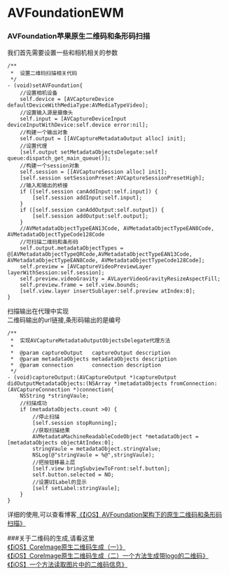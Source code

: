 # AVFoundationEWM
### AVFoundation苹果原生二维码和条形码扫描
我们首先需要设置一些和相机相关的参数<br>
```OC
/**
 *  设置二维码扫描相关代码
 */
- (void)setAVFoundation{
	//设置相机设备
	self.device = [AVCaptureDevice defaultDeviceWithMediaType:AVMediaTypeVideo];
	//设置输入源是摄像头
	self.input = [AVCaptureDeviceInput deviceInputWithDevice:self.device error:nil];
	//构建一个输出对象
	self.output = [[AVCaptureMetadataOutput alloc] init];
	//设置代理
	[self.output setMetadataObjectsDelegate:self queue:dispatch_get_main_queue()];
	//构建一个session对象
	self.session = [[AVCaptureSession alloc] init];
	[self.session setSessionPreset:AVCaptureSessionPresetHigh];
	//输入和输出的桥接
	if ([self.session canAddInput:self.input]) {
		[self.session addInput:self.input];
	}
	if ([self.session canAddOutput:self.output]) {
		[self.session addOutput:self.output];
	}
	//AVMetadataObjectTypeEAN13Code, AVMetadataObjectTypeEAN8Code, AVMetadataObjectTypeCode128Code
	//可扫描二维码和条形码
	self.output.metadataObjectTypes = @[AVMetadataObjectTypeQRCode,AVMetadataObjectTypeEAN13Code, AVMetadataObjectTypeEAN8Code, AVMetadataObjectTypeCode128Code];
	self.preview = [AVCaptureVideoPreviewLayer layerWithSession:self.session];
	self.preview.videoGravity = AVLayerVideoGravityResizeAspectFill;
	self.preview.frame = self.view.bounds;
	[self.view.layer insertSublayer:self.preview atIndex:0];
}
```
扫描输出在代理中实现<br>
二维码输出的url链接,条形码输出的是编号<br>
```OC
/**
 *  实现AVCaptureMetadataOutputObjectsDelegate代理方法
 *
 *  @param captureOutput   captureOutput description
 *  @param metadataObjects metadataObjects description
 *  @param connection      connection description
 */
- (void)captureOutput:(AVCaptureOutput *)captureOutput didOutputMetadataObjects:(NSArray *)metadataObjects fromConnection:(AVCaptureConnection *)connection{
	NSString *stringVaule;
	//扫描成功
	if (metadataObjects.count >0) {
		//停止扫描
		[self.session stopRunning];
		//获取扫描结果
		AVMetadataMachineReadableCodeObject *metadataObject = [metadataObjects objectAtIndex:0];
		stringVaule = metadataObject.stringValue;
		NSLog(@"stringVaule = %@",stringVaule);
		//把按钮移最上层
		[self.view bringSubviewToFront:self.button];
		self.button.selected = NO;
		//设置UILabel的显示
		[self setLabel:stringVaule];
	}
}
```
详细的使用,可以查看博客[《【iOS】AVFoundation架构下的原生二维码和条形码扫描》](http://blog.csdn.net/zhuming3834/article/details/49126489)<br>

###关于二维码的生成,请看这里<br>
[《【iOS】CoreImage原生二维码生成（一）》](http://blog.csdn.net/zhuming3834/article/details/50832953)<br>
[《【iOS】CoreImage原生二维码生成（二）一个方法生成带logo的二维码》](http://blog.csdn.net/zhuming3834/article/details/50835659)<br>
[《【iOS】一个方法读取图片中的二维码信息》](http://blog.csdn.net/zhuming3834/article/details/50835808)<br>


